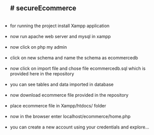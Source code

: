 <ul>
  <h2># secureEcommerce</h2>
<br>
<li>for running the project install Xampp application</li><br>
<li>now run apache web server and mysql in xampp</li><br>
<li>now click on php my admin</li><br>
<li>click on new schema and name the schema as ecommercedb</li><br>
<li>now click on import file and chose file ecommercedb.sql which is provided here in the repository</li><br>
<li>you can see tables and data imported in database</li><br>
<li>now download ecommerce file provided in the repository </li><br>
<li>place ecommerce file in Xampp/htdocs/ folder</li><br>
<li>now in the browser enter localhost/ecommerce/home.php</li><br>
<li>you can create a new account using your credentials and explore...</li><br>
